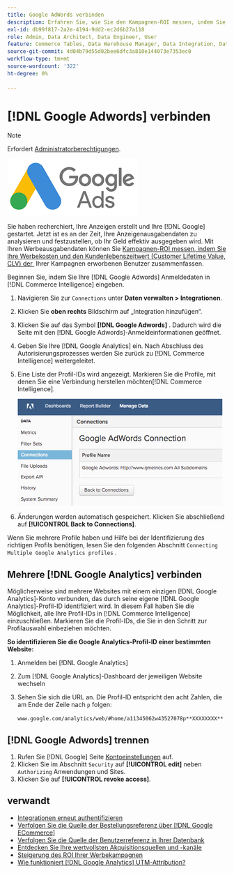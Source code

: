 ```yaml
---
title: Google AdWords verbinden
description: Erfahren Sie, wie Sie den Kampagnen-ROI messen, indem Sie Ihre Werbekosten und den Lebenszeitwert (CLV) der von Ihren Kampagnen erworbenen Benutzer vereinen.
exl-id: db99f817-2a2e-4194-9dd2-ec2d6b27a118
role: Admin, Data Architect, Data Engineer, User
feature: Commerce Tables, Data Warehouse Manager, Data Integration, Data Import/Export
source-git-commit: 4d04b79d55d02bee6dfc3a810e144073e7353ec0
workflow-type: tm+mt
source-wordcount: '322'
ht-degree: 0%

---
```


# [!DNL Google Adwords] verbinden

>[!NOTE]
>
>Erfordert [Administratorberechtigungen](../../../administrator/user-management/user-management.md).

![Google AdWords-Logo](../../../assets/Google_Adwords_logo.png)

Sie haben recherchiert, Ihre Anzeigen erstellt und Ihre [!DNL Google] gestartet. Jetzt ist es an der Zeit, Ihre Anzeigenausgabendaten zu analysieren und festzustellen, ob Ihr Geld effektiv ausgegeben wird. Mit Ihren Werbeausgabendaten können Sie [Kampagnen-ROI messen, indem Sie Ihre Werbekosten und den Kundenlebenszeitwert (Customer Lifetime Value, CLV) der &#x200B;](../../analysis/roi-ad-camp.md) Ihrer Kampagnen erworbenen Benutzer zusammenfassen.

Beginnen Sie, indem Sie Ihre [!DNL Google Adwords] Anmeldedaten in [!DNL Commerce Intelligence] eingeben.

1. Navigieren Sie zur `Connections` unter **Daten verwalten > Integrationen**.
1. Klicken Sie **oben rechts** Bildschirm auf „Integration hinzufügen“.
1. Klicken Sie auf das Symbol **[!DNL Google Adwords]** . Dadurch wird die Seite mit den [!DNL Google Adwords]-Anmeldeinformationen geöffnet.
1. Geben Sie Ihre [!DNL Google Analytics] ein. Nach Abschluss des Autorisierungsprozesses werden Sie zurück zu [!DNL Commerce Intelligence] weitergeleitet.
1. Eine Liste der Profil-IDs wird angezeigt. Markieren Sie die Profile, mit denen Sie eine Verbindung herstellen möchten[!DNL Commerce Intelligence].

   ![Google AdWords-Verbindungsdialogfeld mit Profilauswahl](../../../assets/cnnct-profile.png)

1. Änderungen werden automatisch gespeichert. Klicken Sie abschließend auf **[!UICONTROL Back to Connections]**.

Wenn Sie mehrere Profile haben und Hilfe bei der Identifizierung des richtigen Profils benötigen, lesen Sie den folgenden Abschnitt `Connecting Multiple Google Analytics profiles` .

## Mehrere [!DNL Google Analytics] verbinden

Möglicherweise sind mehrere Websites mit einem einzigen [!DNL Google Analytics]-Konto verbunden, das durch seine eigene [!DNL Google Analytics]-Profil-ID identifiziert wird. In diesem Fall haben Sie die Möglichkeit, alle Ihre Profil-IDs in [!DNL Commerce Intelligence] einzuschließen. Markieren Sie die Profil-IDs, die Sie in den Schritt zur Profilauswahl einbeziehen möchten.

**So identifizieren Sie die Google Analytics-Profil-ID einer bestimmten Website:**

1. Anmelden bei [!DNL Google Analytics]
1. Zum [!DNL Google Analytics]-Dashboard der jeweiligen Website wechseln
1. Sehen Sie sich die URL an. Die Profil-ID entspricht den acht Zahlen, die am Ende der Zeile nach `p` folgen:

   `www.google.com/analytics/web/#home/a11345062w43527078p**XXXXXXXX**`

## [!DNL Google Adwords] trennen

1. Rufen Sie [!DNL Google] Seite [Kontoeinstellungen](https://www.google.com/account/about/?hl=en) auf.
1. Klicken Sie im Abschnitt `Security` auf **[!UICONTROL edit]** neben `Authorizing` Anwendungen und Sites.
1. Klicken Sie auf **[!UICONTROL revoke access]**.

## verwandt

* [Integrationen erneut authentifizieren](https://experienceleague.adobe.com/docs/commerce-knowledge-base/kb/how-to/mbi-reauthenticating-integrations.html)
* [Verfolgen Sie die Quelle der Bestellungsreferenz über [!DNL Google ECommerce]](../integrations/google-ecommerce.md)
* [Verfolgen Sie die Quelle der Benutzerreferenz in Ihrer Datenbank](../../analysis/google-track-user-acq.md)
* [Entdecken Sie Ihre wertvollsten Akquisitionsquellen und -kanäle](../../analysis/most-value-source-channel.md)
* [Steigerung des ROI Ihrer Werbekampagnen](../../analysis/roi-ad-camp.md)
* [Wie funktioniert  [!DNL Google Analytics]  UTM-Attribution?](../../analysis/utm-attributes.md)
